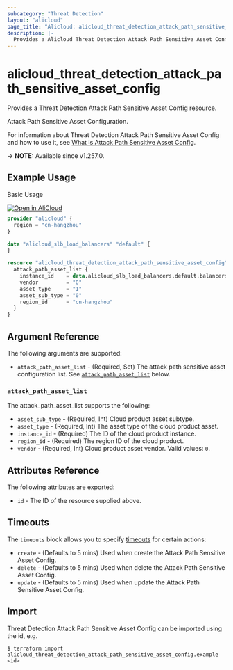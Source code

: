 ```yaml
---
subcategory: "Threat Detection"
layout: "alicloud"
page_title: "Alicloud: alicloud_threat_detection_attack_path_sensitive_asset_config"
description: |-
  Provides a Alicloud Threat Detection Attack Path Sensitive Asset Config resource.
---
```


# alicloud_threat_detection_attack_path_sensitive_asset_config

Provides a Threat Detection Attack Path Sensitive Asset Config resource.

Attack Path Sensitive Asset Configuration.

For information about Threat Detection Attack Path Sensitive Asset Config and how to use it, see [What is Attack Path Sensitive Asset Config](https://www.alibabacloud.com/help/en/security-center/developer-reference/api-sas-2018-12-03-createattackpathsensitiveassetconfig).

-> **NOTE:** Available since v1.257.0.

## Example Usage

Basic Usage

<div style="display: block;margin-bottom: 40px;"><div class="oics-button" style="float: right;position: absolute;margin-bottom: 10px;">
  <a href="https://api.aliyun.com/terraform?resource=alicloud_threat_detection_attack_path_sensitive_asset_config&exampleId=5d019d14-a7d8-7d93-b741-bd7f268b262df34b7e58&activeTab=example&spm=docs.r.threat_detection_attack_path_sensitive_asset_config.0.5d019d14a7&intl_lang=EN_US" target="_blank">
    <img alt="Open in AliCloud" src="https://img.alicdn.com/imgextra/i1/O1CN01hjjqXv1uYUlY56FyX_!!6000000006049-55-tps-254-36.svg" style="max-height: 44px; max-width: 100%;">
  </a>
</div></div>

```terraform
provider "alicloud" {
  region = "cn-hangzhou"
}

data "alicloud_slb_load_balancers" "default" {
}

resource "alicloud_threat_detection_attack_path_sensitive_asset_config" "default" {
  attack_path_asset_list {
    instance_id    = data.alicloud_slb_load_balancers.default.balancers.0.id
    vendor         = "0"
    asset_type     = "1"
    asset_sub_type = "0"
    region_id      = "cn-hangzhou"
  }
}
```

## Argument Reference

The following arguments are supported:
* `attack_path_asset_list` - (Required, Set) The attack path sensitive asset configuration list. See [`attack_path_asset_list`](#attack_path_asset_list) below.

### `attack_path_asset_list`

The attack_path_asset_list supports the following:
* `asset_sub_type` - (Required, Int) Cloud product asset subtype.
* `asset_type` - (Required, Int) The asset type of the cloud product asset.
* `instance_id` - (Required) The ID of the cloud product instance.
* `region_id` - (Required) The region ID of the cloud product.
* `vendor` - (Required, Int) Cloud product asset vendor. Valid values: `0`.

## Attributes Reference

The following attributes are exported:
* `id` - The ID of the resource supplied above.

## Timeouts

The `timeouts` block allows you to specify [timeouts](https://developer.hashicorp.com/terraform/language/resources/syntax#operation-timeouts) for certain actions:
* `create` - (Defaults to 5 mins) Used when create the Attack Path Sensitive Asset Config.
* `delete` - (Defaults to 5 mins) Used when delete the Attack Path Sensitive Asset Config.
* `update` - (Defaults to 5 mins) Used when update the Attack Path Sensitive Asset Config.

## Import

Threat Detection Attack Path Sensitive Asset Config can be imported using the id, e.g.

```shell
$ terraform import alicloud_threat_detection_attack_path_sensitive_asset_config.example <id>
```
